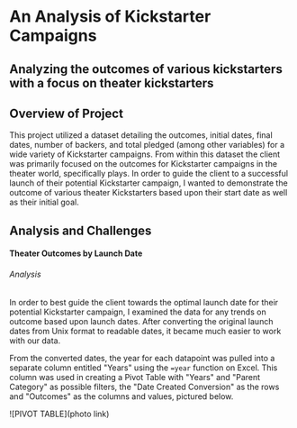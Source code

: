 # An Analysis of Kickstarter Campaigns
Analyzing the outcomes of various kickstarters with a focus on theater kickstarters
---
## Overview of Project
This project utilized a dataset detailing the outcomes, initial dates, final dates, number of backers, and total pledged (among other variables) for a wide variety of Kickstarter campaigns. From within this dataset the client was primarily focused on the outcomes for Kickstarter campaigns in the theater world, specifically plays. In order to guide the client to a successful launch of their potential Kickstarter campaign, I wanted to demonstrate the outcome of various theater Kickstarters based upon their start date as well as their initial goal.

## Analysis and Challenges
#### Theater Outcomes by Launch Date
###### Analysis
In order to best guide the client towards the optimal launch date for their potential Kickstarter campaign, I examined the data for any trends on outcome based upon launch dates. After converting the original launch dates from Unix format to readable dates, it became much easier to work with our data.

From the converted dates, the year for each datapoint was pulled into a separate column entitled "Years" using the `=year` function on Excel. This column was used in creating a Pivot Table with "Years" and "Parent Category" as possible filters, the "Date Created Conversion" as the rows and "Outcomes" as the columns and values, pictured below.

![PIVOT TABLE](photo link)



